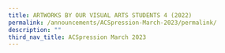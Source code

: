 ```yaml
---
title: ARTWORKS BY OUR VISUAL ARTS STUDENTS 4 (2022)
permalink: /announcements/ACSpression-March-2023/permalink/
description: ""
third_nav_title: ACSpression March 2023
---
```

